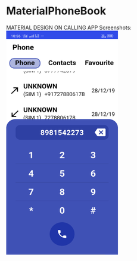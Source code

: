 # MaterialPhoneBook
MATERIAL DESIGN ON CALLING APP
Screenshots:<br>
<img src="sc1.png" width="300px" height="600px">
